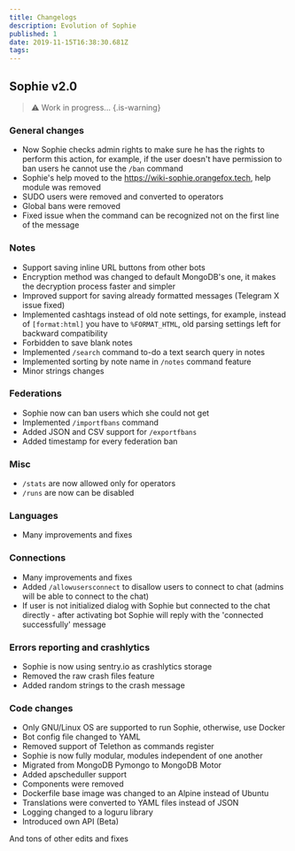 ```yaml
---
title: Changelogs
description: Evolution of Sophie
published: 1
date: 2019-11-15T16:38:30.681Z
tags: 
---
```


## Sophie v2.0
> :warning: Work in progress...
{.is-warning}

### General changes
- Now Sophie checks admin rights to make sure he has the rights to perform this action, for example, if the user doesn't have permission to ban users he cannot use the `/ban` command
- Sophie's help moved to the https://wiki-sophie.orangefox.tech, help module was removed
- SUDO users were removed and converted to operators
- Global bans were removed
- Fixed issue when the command can be recognized not on the first line of the message

### Notes
- Support saving inline URL buttons from other bots
- Encryption method was changed to default MongoDB's one, it makes the decryption process faster and simpler
- Improved support for saving already formatted messages (Telegram X issue fixed)
- Implemented cashtags instead of old note settings, for example, instead of `[format:html]` you have to `%FORMAT_HTML`, old parsing settings left for backward compatibility
- Forbidden to save blank notes
- Implemented `/search` command to-do a text search query in notes
- Implemented sorting by note name in `/notes` command feature
- Minor strings changes

### Federations
- Sophie now can ban users which she could not get
- Implemented `/importfbans` command
- Added JSON and CSV support for `/exportfbans`
- Added timestamp for every federation ban

### Misc
- `/stats` are now allowed only for operators
- `/runs` are now can be disabled

### Languages
- Many improvements and fixes

### Connections
- Many improvements and fixes
- Added `/allowusersconnect` to disallow users to connect to chat (admins will be able to connect to the chat)
- If user is not initialized dialog with Sophie but connected to the chat directly - after activating bot Sophie will reply with the 'connected successfully' message

### Errors reporting and crashlytics
- Sophie is now using sentry.io as crashlytics storage
- Removed the raw crash files feature
- Added random strings to the crash message

### Code changes
- Only GNU/Linux OS are supported to run Sophie, otherwise, use Docker
- Bot config file changed to YAML
- Removed support of Telethon as commands register
- Sophie is now fully modular, modules independent of one another
- Migrated from MongoDB Pymongo to MongoDB Motor
- Added apscheduller support
- Components were removed
- Dockerfile base image was changed to an Alpine instead of Ubuntu
- Translations were converted to YAML files instead of JSON
- Logging changed to a loguru library
- Introduced own API (Beta)

And tons of other edits and fixes